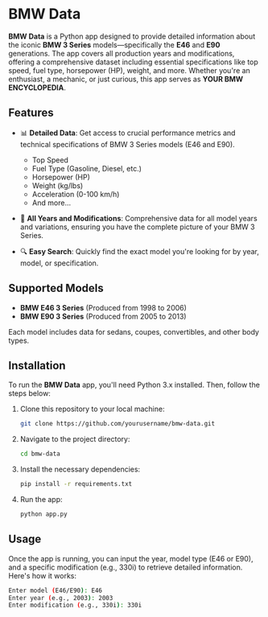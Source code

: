 # BMW Data

**BMW Data** is a Python app designed to provide detailed information about the iconic **BMW 3 Series** models—specifically the **E46** and **E90** generations. The app covers all production years and modifications, offering a comprehensive dataset including essential specifications like top speed, fuel type, horsepower (HP), weight, and more. Whether you're an enthusiast, a mechanic, or just curious, this app serves as **YOUR BMW ENCYCLOPEDIA**.

## Features

- 📊 **Detailed Data**: Get access to crucial performance metrics and technical specifications of BMW 3 Series models (E46 and E90).
  - Top Speed
  - Fuel Type (Gasoline, Diesel, etc.)
  - Horsepower (HP)
  - Weight (kg/lbs)
  - Acceleration (0-100 km/h)
  - And more...
  
- 🔄 **All Years and Modifications**: Comprehensive data for all model years and variations, ensuring you have the complete picture of your BMW 3 Series.

- 🔍 **Easy Search**: Quickly find the exact model you're looking for by year, model, or specification.

## Supported Models

- **BMW E46 3 Series** (Produced from 1998 to 2006)
- **BMW E90 3 Series** (Produced from 2005 to 2013)

Each model includes data for sedans, coupes, convertibles, and other body types.

## Installation

To run the **BMW Data** app, you'll need Python 3.x installed. Then, follow the steps below:

1. Clone this repository to your local machine:
    ```bash
    git clone https://github.com/yourusername/bmw-data.git
    ```

2. Navigate to the project directory:
    ```bash
    cd bmw-data
    ```

3. Install the necessary dependencies:
    ```bash
    pip install -r requirements.txt
    ```

4. Run the app:
    ```bash
    python app.py
    ```

## Usage

Once the app is running, you can input the year, model type (E46 or E90), and a specific modification (e.g., 330i) to retrieve detailed information. Here's how it works:

```bash
Enter model (E46/E90): E46
Enter year (e.g., 2003): 2003
Enter modification (e.g., 330i): 330i
